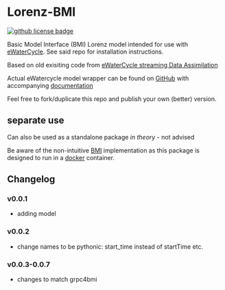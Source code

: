 # Lorenz-BMI

<!-- [![PyPI](https://img.shields.io/pypi/v/HBV)](https://pypi.org/project/HBV/) -->
[![github license badge](https://img.shields.io/github/license/Daafip/lorenz-bmi)](https://github.com/Daafip/lorenz-bmi)

Basic Model Interface (BMI) Lorenz model intended for use with [eWaterCycle](https://github.com/eWaterCycle). See said repo for installation instructions. 

Based on old exisiting code from [eWaterCycle streaming Data Assimilation](https://github.com/eWaterCycle/streamingDataAssimilation/tree/master)

Actual eWatercycle model wrapper can be found on [GitHub](https://github.com/Daafip/ewatercycle-lorenz) with accompanying [documentation](https://ewatercycle-lorenz.readthedocs.io/en/latest/)

Feel free to fork/duplicate this repo and publish your own (better) version.


## separate use
Can also be used as a standalone package _in theory_ - not advised

Be aware of the non-intuitive [BMI](https://github.com/eWaterCycle/grpc4bmi) implementation as this package is designed to run in a [docker](https://github.com/Daafip/lorenz-bmi/pkgs/container/lorenz-bmi-grpc4bmi) container. 


## Changelog

### v0.0.1
- adding model
### v0.0.2
- change names to be pythonic: start_time instead of startTime etc. 
### v0.0.3-0.0.7 
- changes to match grpc4bmi